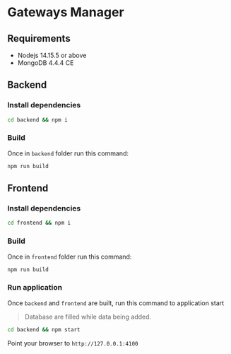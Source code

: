 # Gateways Manager

## Requirements

* Nodejs 14.15.5 or above
* MongoDB 4.4.4 CE

## Backend

### Install dependencies
```sh
cd backend && npm i
```

### Build
Once in `backend` folder run this command:
```sh
npm run build
```

## Frontend

### Install dependencies
```sh
cd frontend && npm i
```

### Build

Once in `frontend` folder run this command:
```sh
npm run build
```
### Run application

Once `backend` and `frontend` are built, run this command to application start
> Database are filled while data being added.
```sh
cd backend && npm start
```
Point your browser to `http://127.0.0.1:4100`
